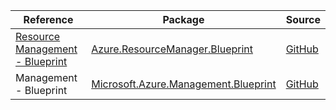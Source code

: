 | Reference | Package | Source |
|---|---|---|
|[Resource Management - Blueprint](resourcemanager.blueprint-readme.md)|[Azure.ResourceManager.Blueprint](https://www.nuget.org/packages/Azure.ResourceManager.Blueprint)|[GitHub](https://github.com/Azure/azure-sdk-for-net/blob/main/sdk/blueprint/Azure.ResourceManager.Blueprint)|
|Management - Blueprint|[Microsoft.Azure.Management.Blueprint](https://www.nuget.org/packages/Microsoft.Azure.Management.Blueprint)|[GitHub](https://github.com/Azure/azure-sdk-for-net)|

